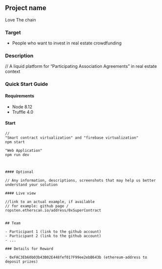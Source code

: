 ## Project name 
Love The chain

### Target

 - People who want to invest in real estate crowdfunding

### Description
 
// A liquid platform for “Participating Association Agreements”
in real estate context 


### Quick Start Guide



#### Requirements


 - Node 8.12
 - Truffle 4.0


 #### Start

 ```
 // 
 "Smart contract virtualization" and "firebase virtualization"
 npm start 
 
 "Web Application"
 npm run dev
 


 #### Optional

 // Any information, descriptions, screenshots that may help us better understand your solution 

 #### Live view

 //link to an actual example, if available
 // for example: github page / ropsten.etherscan.io/address/0xSuperContract


## Team

 - Participant 1 (link to the github account)
 - Participant 2 (link to the github account)
 - ...

### Details for Reward

 - 0xFAC3Eb60b03b43B02E448fef017F99ee2ebB643b (ethereum-address to deposit prizes)
